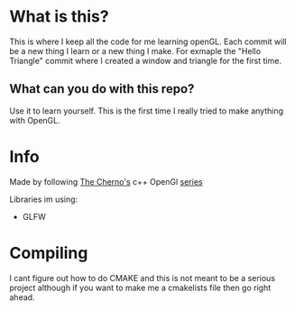 # What is this?
This is where I keep all the code for me learning openGL. Each commit will be a new thing I learn or a new thing I make. For exmaple the "Hello Triangle" commit where I created a window and triangle for the first time.

## What can you do with this repo?
Use it to learn yourself. This is the first time I really tried to make anything with OpenGL.

# Info

Made by following [The Cherno's](https://www.youtube.com/@TheCherno) c++ OpenGl [series](https://www.youtube.com/playlist?list=PLlrATfBNZ98foTJPJ_Ev03o2oq3-GGOS2)

Libraries im using:
- GLFW

# Compiling

I cant figure out how to do CMAKE and this is not meant to be a serious project although if you want to make me a cmakelists file then go right ahead.
